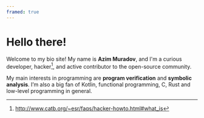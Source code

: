 ```yaml
---
framed: true
---
```


# Hello there!

Welcome to my bio site! My name is **Azim Muradov**, and I'm a curious developer, hacker[^1],
and active contributor to the open-source community.

My main interests in programming are **program verification** and **symbolic analysis**.
I’m also a big fan of Kotlin, functional programming, C, Rust and low-level programming in general.

[^1]: http://www.catb.org/~esr/faqs/hacker-howto.html#what_is
